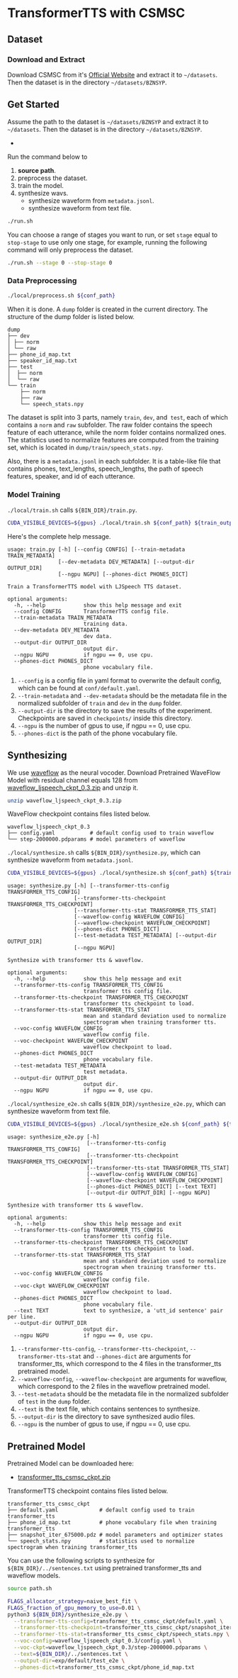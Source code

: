 # TransformerTTS with CSMSC
## Dataset
### Download and Extract
Download CSMSC from it's [Official Website](https://test.data-baker.com/data/index/TNtts/) and extract it to `~/datasets`. Then the dataset is in the directory `~/datasets/BZNSYP`.
## Get Started
Assume the path to the dataset is `~/datasets/BZNSYP` and extract it to `~/datasets`. Then the dataset is in the directory `~/datasets/BZNSYP`.

+
Run the command below to
1. **source path**.
2. preprocess the dataset.
3. train the model.
4. synthesize wavs.
    - synthesize waveform from `metadata.jsonl`.
    - synthesize waveform from text file.
```bash
./run.sh
```
You can choose a range of stages you want to run, or set `stage` equal to `stop-stage` to use only one stage, for example, running the following command will only preprocess the dataset.
```bash
./run.sh --stage 0 --stop-stage 0
```
### Data Preprocessing
```bash
./local/preprocess.sh ${conf_path}
```
When it is done. A `dump` folder is created in the current directory. The structure of the dump folder is listed below.
```text
dump
├── dev
│ ├── norm
│ └── raw
├── phone_id_map.txt
├── speaker_id_map.txt
├── test
│  ├── norm
│  └── raw
└── train
    ├── norm
    ├── raw
    └── speech_stats.npy
```
The dataset is split into 3 parts, namely `train`, `dev`, and` test`, each of which contains a `norm` and `raw` subfolder. The raw folder contains the speech feature of each utterance, while the norm folder contains normalized ones. The statistics used to normalize features are computed from the training set, which is located in `dump/train/speech_stats.npy`.

Also, there is a `metadata.jsonl` in each subfolder. It is a table-like file that contains phones, text_lengths, speech_lengths, the path of speech features, speaker, and id of each utterance.

### Model Training
`./local/train.sh` calls `${BIN_DIR}/train.py`.
```bash
CUDA_VISIBLE_DEVICES=${gpus} ./local/train.sh ${conf_path} ${train_output_path}
```
Here's the complete help message.
```text
usage: train.py [-h] [--config CONFIG] [--train-metadata TRAIN_METADATA]
                [--dev-metadata DEV_METADATA] [--output-dir OUTPUT_DIR]
                [--ngpu NGPU] [--phones-dict PHONES_DICT]

Train a TransformerTTS model with LJSpeech TTS dataset.

optional arguments:
  -h, --help            show this help message and exit
  --config CONFIG       TransformerTTS config file.
  --train-metadata TRAIN_METADATA
                        training data.
  --dev-metadata DEV_METADATA
                        dev data.
  --output-dir OUTPUT_DIR
                        output dir.
  --ngpu NGPU           if ngpu == 0, use cpu.
  --phones-dict PHONES_DICT
                        phone vocabulary file.
```
1. `--config` is a config file in yaml format to overwrite the default config, which can be found at `conf/default.yaml`.
2. `--train-metadata` and `--dev-metadata` should be the metadata file in the normalized subfolder of `train` and `dev` in the `dump` folder.
3. `--output-dir` is the directory to save the results of the experiment. Checkpoints are saved in `checkpoints/` inside this directory.
4. `--ngpu` is the number of gpus to use, if ngpu == 0, use cpu.
5. `--phones-dict` is the path of the phone vocabulary file.

## Synthesizing
We use [waveflow](https://github.com/PaddlePaddle/PaddleSpeech/tree/develop/examples/ljspeech/voc0) as the neural vocoder.
Download Pretrained WaveFlow Model with residual channel equals 128 from [waveflow_ljspeech_ckpt_0.3.zip](https://paddlespeech.bj.bcebos.com/Parakeet/released_models/waveflow/waveflow_ljspeech_ckpt_0.3.zip) and unzip it.
```bash
unzip waveflow_ljspeech_ckpt_0.3.zip
```
WaveFlow checkpoint contains files listed below.
```text
waveflow_ljspeech_ckpt_0.3
├── config.yaml           # default config used to train waveflow
└── step-2000000.pdparams # model parameters of waveflow
```
`./local/synthesize.sh` calls `${BIN_DIR}/synthesize.py`, which can synthesize waveform from `metadata.jsonl`.
```bash
CUDA_VISIBLE_DEVICES=${gpus} ./local/synthesize.sh ${conf_path} ${train_output_path} ${ckpt_name}
```
```text
usage: synthesize.py [-h] [--transformer-tts-config TRANSFORMER_TTS_CONFIG]
                     [--transformer-tts-checkpoint TRANSFORMER_TTS_CHECKPOINT]
                     [--transformer-tts-stat TRANSFORMER_TTS_STAT]
                     [--waveflow-config WAVEFLOW_CONFIG]
                     [--waveflow-checkpoint WAVEFLOW_CHECKPOINT]
                     [--phones-dict PHONES_DICT]
                     [--test-metadata TEST_METADATA] [--output-dir OUTPUT_DIR]
                     [--ngpu NGPU]

Synthesize with transformer tts & waveflow.

optional arguments:
  -h, --help            show this help message and exit
  --transformer-tts-config TRANSFORMER_TTS_CONFIG
                        transformer tts config file.
  --transformer-tts-checkpoint TRANSFORMER_TTS_CHECKPOINT
                        transformer tts checkpoint to load.
  --transformer-tts-stat TRANSFORMER_TTS_STAT
                        mean and standard deviation used to normalize
                        spectrogram when training transformer tts.
  --voc-config WAVEFLOW_CONFIG
                        waveflow config file.
  --voc-checkpoint WAVEFLOW_CHECKPOINT
                        waveflow checkpoint to load.
  --phones-dict PHONES_DICT
                        phone vocabulary file.
  --test-metadata TEST_METADATA
                        test metadata.
  --output-dir OUTPUT_DIR
                        output dir.
  --ngpu NGPU           if ngpu == 0, use cpu.
```
`./local/synthesize_e2e.sh` calls `${BIN_DIR}/synthesize_e2e.py`, which can synthesize waveform from text file.
```bash
CUDA_VISIBLE_DEVICES=${gpus} ./local/synthesize_e2e.sh ${conf_path} ${train_output_path} ${ckpt_name}
```
```text
usage: synthesize_e2e.py [-h]
                         [--transformer-tts-config TRANSFORMER_TTS_CONFIG]
                         [--transformer-tts-checkpoint TRANSFORMER_TTS_CHECKPOINT]
                         [--transformer-tts-stat TRANSFORMER_TTS_STAT]
                         [--waveflow-config WAVEFLOW_CONFIG]
                         [--waveflow-checkpoint WAVEFLOW_CHECKPOINT]
                         [--phones-dict PHONES_DICT] [--text TEXT]
                         [--output-dir OUTPUT_DIR] [--ngpu NGPU]

Synthesize with transformer tts & waveflow.

optional arguments:
  -h, --help            show this help message and exit
  --transformer-tts-config TRANSFORMER_TTS_CONFIG
                        transformer tts config file.
  --transformer-tts-checkpoint TRANSFORMER_TTS_CHECKPOINT
                        transformer tts checkpoint to load.
  --transformer-tts-stat TRANSFORMER_TTS_STAT
                        mean and standard deviation used to normalize
                        spectrogram when training transformer tts.
  --voc-config WAVEFLOW_CONFIG
                        waveflow config file.
  --voc-ckpt WAVEFLOW_CHECKPOINT
                        waveflow checkpoint to load.
  --phones-dict PHONES_DICT
                        phone vocabulary file.
  --text TEXT           text to synthesize, a 'utt_id sentence' pair per line.
  --output-dir OUTPUT_DIR
                        output dir.
  --ngpu NGPU           if ngpu == 0, use cpu.
```
1. `--transformer-tts-config`, `--transformer-tts-checkpoint`, `--transformer-tts-stat` and `--phones-dict` are arguments for transformer_tts, which correspond to the 4 files in the transformer_tts pretrained model.
2. `--waveflow-config`, `--waveflow-checkpoint` are arguments for waveflow, which correspond to the 2 files in the waveflow pretrained model.
3. `--test-metadata` should be the metadata file in the normalized subfolder of `test`  in the `dump` folder.
4. `--text` is the text file, which contains sentences to synthesize.
5. `--output-dir` is the directory to save synthesized audio files.
6. `--ngpu` is the number of gpus to use, if ngpu == 0, use cpu.

## Pretrained Model
Pretrained Model can be downloaded here:
- [transformer_tts_csmsc_ckpt.zip](https://pan.baidu.com/s/1-6uvjQDxS0-6c9XZPBYqBQ?pwd=jjc3)

TransformerTTS  checkpoint contains files listed below.
```text
transformer_tts_csmsc_ckpt
├── default.yaml             # default config used to train transformer_tts
├── phone_id_map.txt         # phone vocabulary file when training transformer_tts
├── snapshot_iter_675000.pdz # model parameters and optimizer states
└── speech_stats.npy         # statistics used to normalize spectrogram when training transformer_tts
```
You can use the following scripts to synthesize for `${BIN_DIR}/../sentences.txt` using pretrained transformer_tts  and waveflow models.
```bash
source path.sh

FLAGS_allocator_strategy=naive_best_fit \
FLAGS_fraction_of_gpu_memory_to_use=0.01 \
python3 ${BIN_DIR}/synthesize_e2e.py \
  --transformer-tts-config=transformer_tts_csmsc_ckpt/default.yaml \
  --transformer-tts-checkpoint=transformer_tts_csmsc_ckpt/snapshot_iter_1118250.pdz \
  --transformer-tts-stat=transformer_tts_csmsc_ckpt/speech_stats.npy \
  --voc-config=waveflow_ljspeech_ckpt_0.3/config.yaml \
  --voc-ckpt=waveflow_ljspeech_ckpt_0.3/step-2000000.pdparams \
  --text=${BIN_DIR}/../sentences.txt \
  --output-dir=exp/default/test_e2e \
  --phones-dict=transformer_tts_csmsc_ckpt/phone_id_map.txt
```

